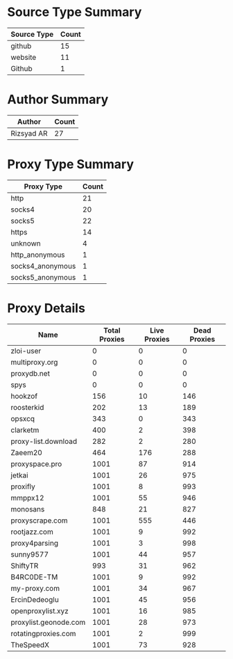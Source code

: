 # Source Type Summary

| Source Type | Count |
|-------------|-------|
| github | 15 |
| website | 11 |
| Github | 1 |


# Author Summary

| Author | Count |
|--------|-------|
| Rizsyad AR | 27 |


# Proxy Type Summary

| Proxy Type | Count |
|------------|-------|
| http | 21 |
| socks4 | 20 |
| socks5 | 22 |
| https | 14 |
| unknown | 4 |
| http_anonymous | 1 |
| socks4_anonymous | 1 |
| socks5_anonymous | 1 |


# Proxy Details

| Name | Total Proxies | Live Proxies | Dead Proxies |
|------|---------------|--------------|---------------|
| zloi-user | 0 | 0 | 0 |
| multiproxy.org | 0 | 0 | 0 |
| proxydb.net | 0 | 0 | 0 |
| spys | 0 | 0 | 0 |
| hookzof | 156 | 10 | 146 |
| roosterkid | 202 | 13 | 189 |
| opsxcq | 343 | 0 | 343 |
| clarketm | 400 | 2 | 398 |
| proxy-list.download | 282 | 2 | 280 |
| Zaeem20 | 464 | 176 | 288 |
| proxyspace.pro | 1001 | 87 | 914 |
| jetkai | 1001 | 26 | 975 |
| proxifly | 1001 | 8 | 993 |
| mmppx12 | 1001 | 55 | 946 |
| monosans | 848 | 21 | 827 |
| proxyscrape.com | 1001 | 555 | 446 |
| rootjazz.com | 1001 | 9 | 992 |
| proxy4parsing | 1001 | 3 | 998 |
| sunny9577 | 1001 | 44 | 957 |
| ShiftyTR | 993 | 31 | 962 |
| B4RC0DE-TM | 1001 | 9 | 992 |
| my-proxy.com | 1001 | 34 | 967 |
| ErcinDedeoglu | 1001 | 45 | 956 |
| openproxylist.xyz | 1001 | 16 | 985 |
| proxylist.geonode.com | 1001 | 28 | 973 |
| rotatingproxies.com | 1001 | 2 | 999 |
| TheSpeedX | 1001 | 73 | 928 |
